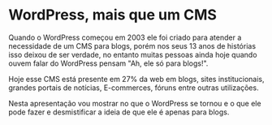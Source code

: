 # WordPress, mais que um CMS

Quando o WordPress começou em 2003 ele foi criado para atender a necessidade de um CMS para blogs,
porém nos seus 13 anos de histórias isso deixou de ser verdade, no entanto muitas pessoas ainda
hoje quando ouvem falar do WordPress pensam "Ah, ele só para blogs!".

Hoje esse CMS está presente em 27% da web em blogs, sites institucionais, grandes portais de notícias,
E-commerces, fóruns entre outras utilizações.

Nesta apresentação vou mostrar no que o WordPress se tornou e o que ele pode fazer e desmistificar a ideia de que
ele é apenas para blogs.
